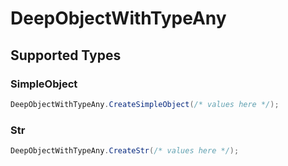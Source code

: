 # DeepObjectWithTypeAny


## Supported Types

### SimpleObject

```csharp
DeepObjectWithTypeAny.CreateSimpleObject(/* values here */);
```

### Str

```csharp
DeepObjectWithTypeAny.CreateStr(/* values here */);
```
